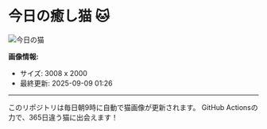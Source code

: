 # 今日の癒し猫 🐱

![今日の猫](https://cdn2.thecatapi.com/images/IEjdx1W5q.jpg)

**画像情報:**
- サイズ: 3008 x 2000
- 最終更新: 2025-09-09 01:26

---

このリポジトリは毎日朝9時に自動で猫画像が更新されます。
GitHub Actionsの力で、365日違う猫に出会えます！
